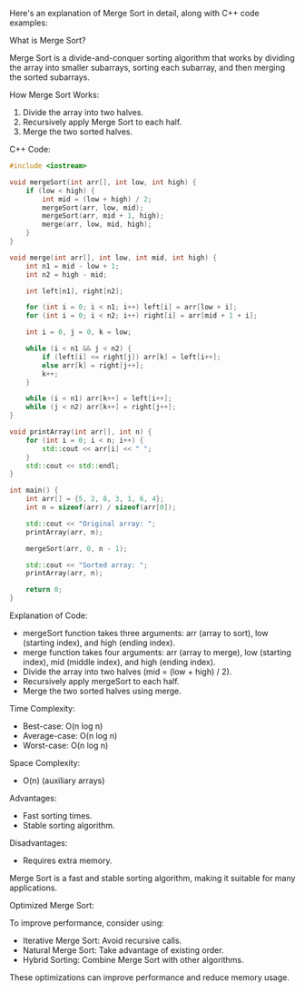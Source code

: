 Here's an explanation of Merge Sort in detail, along with C++ code examples:

What is Merge Sort?

Merge Sort is a divide-and-conquer sorting algorithm that works by dividing the array into smaller subarrays, sorting each subarray, and then merging the sorted subarrays.

How Merge Sort Works:

1. Divide the array into two halves.
2. Recursively apply Merge Sort to each half.
3. Merge the two sorted halves.

C++ Code:
```cpp
#include <iostream>

void mergeSort(int arr[], int low, int high) {
    if (low < high) {
        int mid = (low + high) / 2;
        mergeSort(arr, low, mid);
        mergeSort(arr, mid + 1, high);
        merge(arr, low, mid, high);
    }
}

void merge(int arr[], int low, int mid, int high) {
    int n1 = mid - low + 1;
    int n2 = high - mid;

    int left[n1], right[n2];

    for (int i = 0; i < n1; i++) left[i] = arr[low + i];
    for (int i = 0; i < n2; i++) right[i] = arr[mid + 1 + i];

    int i = 0, j = 0, k = low;

    while (i < n1 && j < n2) {
        if (left[i] <= right[j]) arr[k] = left[i++];
        else arr[k] = right[j++];
        k++;
    }

    while (i < n1) arr[k++] = left[i++];
    while (j < n2) arr[k++] = right[j++];
}

void printArray(int arr[], int n) {
    for (int i = 0; i < n; i++) {
        std::cout << arr[i] << " ";
    }
    std::cout << std::endl;
}

int main() {
    int arr[] = {5, 2, 8, 3, 1, 6, 4};
    int n = sizeof(arr) / sizeof(arr[0]);

    std::cout << "Original array: ";
    printArray(arr, n);

    mergeSort(arr, 0, n - 1);

    std::cout << "Sorted array: ";
    printArray(arr, n);

    return 0;
}
```

Explanation of Code:

- mergeSort function takes three arguments: arr (array to sort), low (starting index), and high (ending index).
- merge function takes four arguments: arr (array to merge), low (starting index), mid (middle index), and high (ending index).
- Divide the array into two halves (mid = (low + high) / 2).
- Recursively apply mergeSort to each half.
- Merge the two sorted halves using merge.

Time Complexity:

- Best-case: O(n log n)
- Average-case: O(n log n)
- Worst-case: O(n log n)

Space Complexity:

- O(n) (auxiliary arrays)

Advantages:

- Fast sorting times.
- Stable sorting algorithm.

Disadvantages:

- Requires extra memory.

Merge Sort is a fast and stable sorting algorithm, making it suitable for many applications.

Optimized Merge Sort:

To improve performance, consider using:

- Iterative Merge Sort: Avoid recursive calls.
- Natural Merge Sort: Take advantage of existing order.
- Hybrid Sorting: Combine Merge Sort with other algorithms.

These optimizations can improve performance and reduce memory usage.